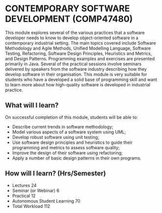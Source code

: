 # CONTEMPORARY SOFTWARE DEVELOPMENT (COMP47480)
This module explores several of the various practices that a software developer needs to know to develop object-oriented software in a contemporary industrial setting. The main topics covered include Software Methodology and Agile Methods, Unified Modelling Language, Software Testing, Refactoring, Software Design Principles, Heuristics and Metrics, and Design Patterns. Programming examples and exercises are presented primarily in Java. Several of the practical sessions involve seminars delivered by speakers from the software industry describing how they develop software in their organisation. This module is very suitable for students who have a developed a solid base of programming skill and want to learn more about how high-quality software is developed in industrial practice.

## What will I learn?
On successful completion of this module, students will be able to: 
- Describe current trends in software methodology;
- Model various aspects of a software system using UML;
- Develop robust software using unit testing;
- Use software design principles and heuristics to guide their programming and metrics to assess software quality;
- Improve the design of their software using refactoring;
- Apply a number of basic design patterns in their own programs.

## How will I learn? (Hrs/Semester)
- Lectures 24
- Seminar (or Webinar) 6
- Practical 12
- Autonomous Student Learning 70
- Total Workload 112
